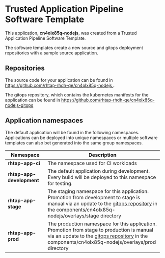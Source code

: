 # Trusted Application Pipeline Software Template

This application, **cn4olx85q-nodejs**, was created from a Trusted Application Pipeline Software Template.

The software templates create a new source and gitops deployment repositories with a sample source application. 

## Repositories

The source code for your application can be found in [https://github.com/rhtap-rhdh-qe/cn4olx85q-nodejs ](https://github.com/rhtap-rhdh-qe/cn4olx85q-nodejs ).
 
The gitops repository, which contains the kubernetes manifests for the application can be found in 
[https://github.com/rhtap-rhdh-qe/cn4olx85q-nodejs-gitops ](https://github.com/rhtap-rhdh-qe/cn4olx85q-nodejs-gitops ) 

## Application namespaces 

The default application will be found in the following namespaces. Applications can be deployed into unique namespaces or multiple software templates can also bet generated into the same group namespaces.  

|  Namespace   |  Description   |  
| -------- | -------- |
| **rhtap-app-ci** | The namespace used for CI workloads |
| **rhtap-app-development** | The default application during development. Every build will be deployed to this namespace for testing. |
| **rhtap-app-stage** | The staging namespace for this application. Promotion from development to stage is manual via an update to the [gitops repository](https://github.com/rhtap-rhdh-qe/cn4olx85q-nodejs-gitops ) in the components/cn4olx85q-nodejs/overlays/stage directory |
| **rhtap-app-prod** | The production namespace for this application. Promotion from stage to production is manual via an update to the [gitops repository](https://github.com/rhtap-rhdh-qe/cn4olx85q-nodejs-gitops ) in the components/cn4olx85q-nodejs/overlays/prod directory |